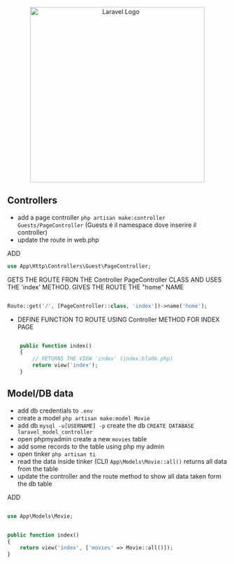 <p align="center"><a href="https://laravel.com" target="_blank"><img src="https://raw.githubusercontent.com/laravel/art/master/logo-lockup/5%20SVG/2%20CMYK/1%20Full%20Color/laravel-logolockup-cmyk-red.svg" width="400" alt="Laravel Logo"></a></p>

## Controllers

- add a page controller `php artisan make:controller Guests/PageController` (Guests é il namespace dove inserire il controller)
- update the route in web.php

ADD

```php
use App\Http\Controllers\Guest\PageController;

```

GETS THE ROUTE FRON THE Controller PageController CLASS AND USES THE 'index' METHOD. GIVES THE ROUTE THE "home" NAME

```php

Route::get('/', [PageController::class, 'index'])->name('home');

```

- DEFINE FUNCTION TO ROUTE USING Controller METHOD FOR INDEX PAGE

```php

    public function index()
    {
        // RETURNS THE VIEW 'index' (index.blade.php)
        return view('index');
    }

```

## Model/DB data

- add db credentials to `.env`
- create a model `php artisan make:model Movie`
- add db `mysql -u[USERNAME] -p` create the db `CREATE DATABASE laravel_model_controller`
- open phpmyadmin create a new `movies` table
- add some records to the table using php my admin
- open tinker `php artisan ti`
- read the data inside tinker (CLI) `App\Models\Movie::all()` returns all data from the table
- update the controller and the  route method to show all data taken form the db table

ADD
```php

use App\Models\Movie;

```

```php

public function index()
{
    return view('index', ['movies' => Movie::all()]);
}

```
